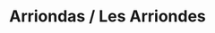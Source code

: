 ---
title: Arriondas / Les Arriondes
url: /arriondas-les-arriondes/
latitude: 43.39
longitude: -5.186
---